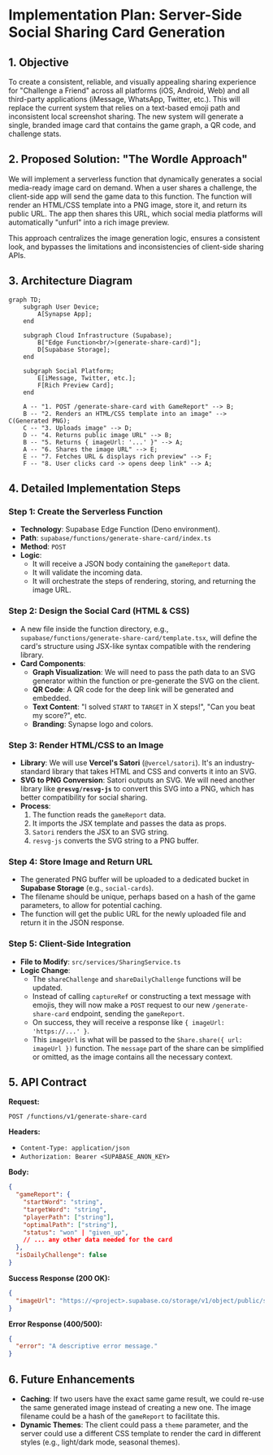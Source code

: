 # Implementation Plan: Server-Side Social Sharing Card Generation

## 1. Objective

To create a consistent, reliable, and visually appealing sharing experience for "Challenge a Friend" across all platforms (iOS, Android, Web) and all third-party applications (iMessage, WhatsApp, Twitter, etc.). This will replace the current system that relies on a text-based emoji path and inconsistent local screenshot sharing. The new system will generate a single, branded image card that contains the game graph, a QR code, and challenge stats.

## 2. Proposed Solution: "The Wordle Approach"

We will implement a serverless function that dynamically generates a social media-ready image card on demand. When a user shares a challenge, the client-side app will send the game data to this function. The function will render an HTML/CSS template into a PNG image, store it, and return its public URL. The app then shares this URL, which social media platforms will automatically "unfurl" into a rich image preview.

This approach centralizes the image generation logic, ensures a consistent look, and bypasses the limitations and inconsistencies of client-side sharing APIs.

## 3. Architecture Diagram

```mermaid
graph TD;
    subgraph User Device;
        A[Synapse App];
    end

    subgraph Cloud Infrastructure (Supabase);
        B["Edge Function<br/>(generate-share-card)"];
        D[Supabase Storage];
    end

    subgraph Social Platform;
        E[iMessage, Twitter, etc.];
        F[Rich Preview Card];
    end

    A -- "1. POST /generate-share-card with GameReport" --> B;
    B -- "2. Renders an HTML/CSS template into an image" --> C(Generated PNG);
    C -- "3. Uploads image" --> D;
    D -- "4. Returns public image URL" --> B;
    B -- "5. Returns { imageUrl: '...' }" --> A;
    A -- "6. Shares the image URL" --> E;
    E -- "7. Fetches URL & displays rich preview" --> F;
    F -- "8. User clicks card -> opens deep link" --> A;
```

## 4. Detailed Implementation Steps

### Step 1: Create the Serverless Function

-   **Technology**: Supabase Edge Function (Deno environment).
-   **Path**: `supabase/functions/generate-share-card/index.ts`
-   **Method**: `POST`
-   **Logic**:
    -   It will receive a JSON body containing the `gameReport` data.
    -   It will validate the incoming data.
    -   It will orchestrate the steps of rendering, storing, and returning the image URL.

### Step 2: Design the Social Card (HTML & CSS)

-   A new file inside the function directory, e.g., `supabase/functions/generate-share-card/template.tsx`, will define the card's structure using JSX-like syntax compatible with the rendering library.
-   **Card Components**:
    -   **Graph Visualization**: We will need to pass the path data to an SVG generator within the function or pre-generate the SVG on the client.
    -   **QR Code**: A QR code for the deep link will be generated and embedded.
    -   **Text Content**: "I solved `START` to `TARGET` in X steps!", "Can you beat my score?", etc.
    -   **Branding**: Synapse logo and colors.

### Step 3: Render HTML/CSS to an Image

-   **Library**: We will use **Vercel's Satori** (`@vercel/satori`). It's an industry-standard library that takes HTML and CSS and converts it into an SVG.
-   **SVG to PNG Conversion**: Satori outputs an SVG. We will need another library like **`@resvg/resvg-js`** to convert this SVG into a PNG, which has better compatibility for social sharing.
-   **Process**:
    1.  The function reads the `gameReport` data.
    2.  It imports the JSX template and passes the data as props.
    3.  `Satori` renders the JSX to an SVG string.
    4.  `resvg-js` converts the SVG string to a PNG buffer.

### Step 4: Store Image and Return URL

-   The generated PNG buffer will be uploaded to a dedicated bucket in **Supabase Storage** (e.g., `social-cards`).
-   The filename should be unique, perhaps based on a hash of the game parameters, to allow for potential caching.
-   The function will get the public URL for the newly uploaded file and return it in the JSON response.

### Step 5: Client-Side Integration

-   **File to Modify**: `src/services/SharingService.ts`
-   **Logic Change**:
    -   The `shareChallenge` and `shareDailyChallenge` functions will be updated.
    -   Instead of calling `captureRef` or constructing a text message with emojis, they will now make a `POST` request to our new `/generate-share-card` endpoint, sending the `gameReport`.
    -   On success, they will receive a response like `{ imageUrl: 'https://...' }`.
    -   This `imageUrl` is what will be passed to the `Share.share({ url: imageUrl })` function. The `message` part of the share can be simplified or omitted, as the image contains all the necessary context.

## 5. API Contract

**Request:**

`POST /functions/v1/generate-share-card`

**Headers:**

-   `Content-Type: application/json`
-   `Authorization: Bearer <SUPABASE_ANON_KEY>`

**Body:**

```json
{
  "gameReport": {
    "startWord": "string",
    "targetWord": "string",
    "playerPath": ["string"],
    "optimalPath": ["string"],
    "status": "won" | "given_up",
    // ... any other data needed for the card
  },
  "isDailyChallenge": false
}
```

**Success Response (200 OK):**

```json
{
  "imageUrl": "https://<project>.supabase.co/storage/v1/object/public/social-cards/image-hash.png"
}
```

**Error Response (400/500):**

```json
{
  "error": "A descriptive error message."
}
```

## 6. Future Enhancements

-   **Caching**: If two users have the exact same game result, we could re-use the same generated image instead of creating a new one. The image filename could be a hash of the `gameReport` to facilitate this.
-   **Dynamic Themes**: The client could pass a `theme` parameter, and the server could use a different CSS template to render the card in different styles (e.g., light/dark mode, seasonal themes). 